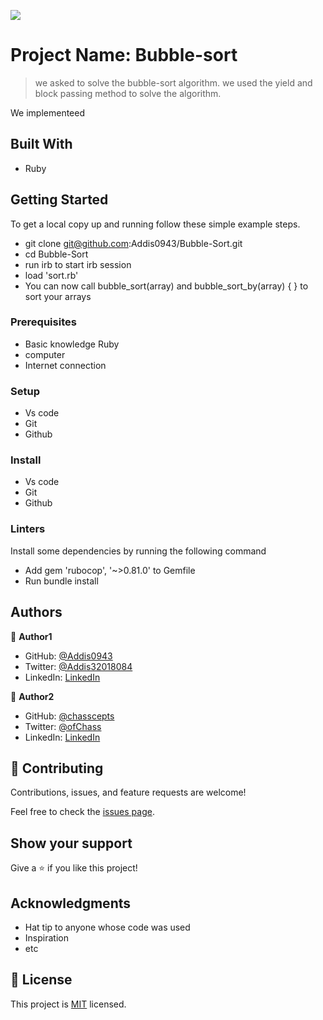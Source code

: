 ![](https://img.shields.io/badge/Microverse-blueviolet)

# Project Name: Bubble-sort

> we asked to solve the bubble-sort algorithm. we used the yield and block passing method to solve the algorithm.

We implementeed

## Built With

- Ruby

## Getting Started

To get a local copy up and running follow these simple example steps.

- git clone git@github.com:Addis0943/Bubble-Sort.git
- cd Bubble-Sort
- run irb to start irb session
- load 'sort.rb'
- You can now call bubble_sort(array) and bubble_sort_by(array) { } to sort your arrays


### Prerequisites

- Basic knowledge Ruby
- computer
- Internet connection

### Setup

- Vs code
- Git
- Github

### Install

- Vs code
- Git
- Github

### Linters

Install some dependencies by running the following command

- Add gem 'rubocop', '~>0.81.0' to Gemfile
- Run bundle install

## Authors

👤 **Author1**

- GitHub: [@Addis0943](https://github.com/Addis0943)
- Twitter: [@Addis32018084](https://twitter.com/Addis32018084)
- LinkedIn: [LinkedIn](https://www.linkedin.com/in/addis-belete-134b98191/)

👤 **Author2**

- GitHub: [@chasscepts](https://github.com/chasscepts)
- Twitter: [@ofChass](https://twitter.com/ofChass)
- LinkedIn: [LinkedIn](https://www.linkedin.com/in/francis-obetta-4033b71bb/)

## 🤝 Contributing

Contributions, issues, and feature requests are welcome!

Feel free to check the [issues page](issues/).

## Show your support

Give a ⭐️ if you like this project!

## Acknowledgments

- Hat tip to anyone whose code was used
- Inspiration
- etc

## 📝 License

This project is [MIT](./LICENSE) licensed.
